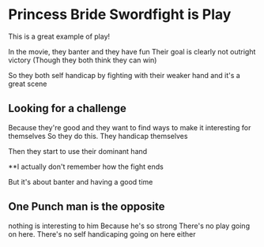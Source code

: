 # Princess Bride Swordfight is Play

This is a great example of play!

In the movie, they banter and they have fun
Their goal is clearly not outright victory
(Though they both think they can win)

So they both self handicap by fighting with their weaker hand
and it's a great scene

## Looking for a challenge

Because they're good and they want to find ways to make it interesting for themselves
So they do this. They handicap themselves

Then they start to use their dominant hand

**I actually don't remember how the fight ends

But it's about banter and having a good time

## One Punch man is the opposite

nothing is interesting to him
Because he's so strong
There's no play going on here.
There's no self handicaping going on here either